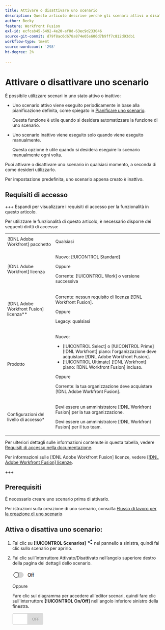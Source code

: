 ```yaml
---
title: Attivare o disattivare uno scenario
description: Questo articolo descrive perché gli scenari attivi o disattivati sono utili in situazioni diverse e come attivare o disattivare uno scenario.
author: Becky
feature: Workfront Fusion
exl-id: ecfcab45-5492-4e20-af8d-63ec9d233046
source-git-commit: d79f8ac6d678a874e05e606d7b9ff7c812d93db1
workflow-type: tm+mt
source-wordcount: '298'
ht-degree: 2%

---
```


# Attivare o disattivare uno scenario

È possibile utilizzare scenari in uno stato attivo o inattivo:

* Uno scenario attivo viene eseguito periodicamente in base alla pianificazione definita, come spiegato in [Pianificare uno scenario](/help/workfront-fusion/create-scenarios/config-scenarios-settings/schedule-a-scenario.md).

  Questa funzione è utile quando si desidera automatizzare la funzione di uno scenario.

* Uno scenario inattivo viene eseguito solo quando viene eseguito manualmente.

  Questa opzione è utile quando si desidera eseguire lo scenario manualmente ogni volta.

Puoi attivare o disattivare uno scenario in qualsiasi momento, a seconda di come desideri utilizzarlo.

Per impostazione predefinita, uno scenario appena creato è inattivo.

## Requisiti di accesso

+++ Espandi per visualizzare i requisiti di accesso per la funzionalità in questo articolo.

Per utilizzare le funzionalità di questo articolo, è necessario disporre dei seguenti diritti di accesso:

<table style="table-layout:auto">
 <col> 
 <col> 
 <tbody> 
  <tr> 
   <td role="rowheader">[!DNL Adobe Workfront] pacchetto</td> 
   <td> <p>Qualsiasi</p> </td> 
  </tr> 
  <tr data-mc-conditions=""> 
   <td role="rowheader">[!DNL Adobe Workfront] licenza</td> 
   <td> <p>Nuovo: [!UICONTROL Standard]</p><p>Oppure</p><p>Corrente: [!UICONTROL Work] o versione successiva</p> </td> 
  </tr> 
  <tr> 
   <td role="rowheader">[!DNL Adobe Workfront Fusion] licenza**</td> 
   <td>
   <p>Corrente: nessun requisito di licenza [!DNL Workfront Fusion].</p>
   <p>Oppure</p>
   <p>Legacy: qualsiasi </p>
   </td> 
  </tr> 
  <tr> 
   <td role="rowheader">Prodotto</td> 
   <td>
   <p>Nuovo:</p> <ul><li>[!UICONTROL Select] o [!UICONTROL Prime] [!DNL Workfront] piano: l'organizzazione deve acquistare [!DNL Adobe Workfront Fusion].</li><li>[!UICONTROL Ultimate] [!DNL Workfront] piano: [!DNL Workfront Fusion] incluso.</li></ul>
   <p>Oppure</p>
   <p>Corrente: la tua organizzazione deve acquistare [!DNL Adobe Workfront Fusion].</p>
   </td> 
  </tr>
  <tr data-mc-conditions=""> 
   <td role="rowheader">Configurazioni del livello di accesso*</td> 
   <td> 
     <p>Devi essere un amministratore [!DNL Workfront Fusion] per la tua organizzazione.</p>
     <p>Devi essere un amministratore [!DNL Workfront Fusion] per il tuo team.</p>
   </td> 
  </tr> 
   </td> 
  </tr> 
 </tbody> 
</table>

Per ulteriori dettagli sulle informazioni contenute in questa tabella, vedere [Requisiti di accesso nella documentazione](/help/workfront-fusion/references/licenses-and-roles/access-level-requirements-in-documentation.md).

Per informazioni sulle [!DNL Adobe Workfront Fusion] licenze, vedere [[!DNL Adobe Workfront Fusion] licenze](/help/workfront-fusion/set-up-and-manage-workfront-fusion/licensing-operations-overview/license-automation-vs-integration.md).

+++

## Prerequisiti

È necessario creare uno scenario prima di attivarlo.

Per istruzioni sulla creazione di uno scenario, consulta [Flusso di lavoro per la creazione di uno scenario](/help/workfront-fusion/create-scenarios/plan-a-scenario/create-a-scenario-workflow.md)

## Attiva o disattiva uno scenario:

1. Fai clic su **[!UICONTROL Scenarios]** ![](assets/scenarios-icon.png) nel pannello a sinistra, quindi fai clic sullo scenario per aprirlo.
1. Fai clic sull’interruttore Attivato/Disattivato nell’angolo superiore destro della pagina dei dettagli dello scenario.

   ![Attivazione/disattivazione dettagli](assets/active-toggle-details-page.png)

   Oppure

   Fare clic sul diagramma per accedere all&#39;editor scenari, quindi fare clic sull&#39;interruttore **[!UICONTROL On/Off]** nell&#39;angolo inferiore sinistro della finestra.

   ![](assets/on-off-switch.jpg)
